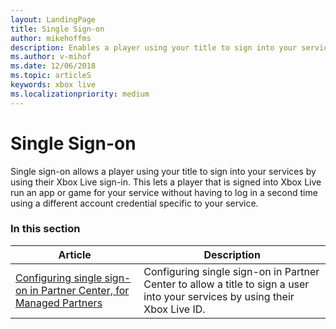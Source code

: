 ```yaml
---
layout: LandingPage
title: Single Sign-on
author: mikehoffms
description: Enables a player using your title to sign into your services by using their Xbox Live sign-in.
ms.author: v-mihof
ms.date: 12/06/2018
ms.topic: articleS
keywords: xbox live
ms.localizationpriority: medium
---
```


# Single Sign-on

Single sign-on allows a player using your title to sign into your services by using their Xbox Live sign-in.
This lets a player that is signed into Xbox Live run an app or game for your service without having to log in a second time using a different account credential specific to your service.


### In this section

| Article | Description |
|---------|-------------|
| [Configuring single sign-on in Partner Center, for Managed Partners](live-single-sign-on.md) | Configuring single sign-on in Partner Center to allow a title to sign a user into your services by using their Xbox Live ID. |
